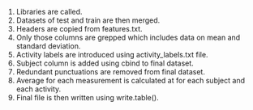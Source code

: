 1. Libraries are called.
2. Datasets of test and train are then merged.
3. Headers are copied from features.txt.
4. Only those columns are grepped which includes data on mean and standard deviation.
5. Activity labels are introduced using activity_labels.txt file.
6. Subject column is added using cbind to final dataset.
7. Redundant punctuations are removed from final dataset.
8. Average for each measurement is calculated at for each subject and each activity.
9. Final file is then written using write.table().









